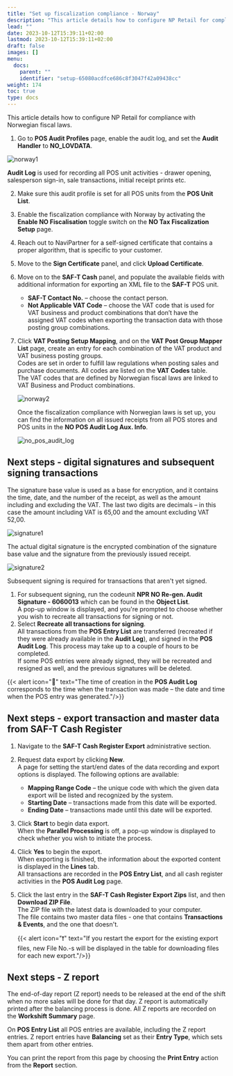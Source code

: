 ```yaml
---
title: "Set up fiscalization compliance - Norway"
description: "This article details how to configure NP Retail for compliance in Norway."
lead: ""
date: 2023-10-12T15:39:11+02:00
lastmod: 2023-10-12T15:39:11+02:00
draft: false
images: []
menu:
  docs:
    parent: ""
    identifier: "setup-65080acdfce686c8f3047f42a09438cc"
weight: 174
toc: true
type: docs
---
```


This article details how to configure NP Retail for compliance with Norwegian fiscal laws.

1. Go to **POS Audit Profiles** page, enable the audit log, and set the **Audit Handler** to **NO_LOVDATA**.      

  ![norway1](norway1.PNG)

  **Audit Log** is used for recording all POS unit activities - drawer opening, salesperson sign-in, sale transactions, initial receipt prints etc.      

2. Make sure this audit profile is set for all POS units from the **POS Unit List**.
3. Enable the fiscalization compliance with Norway by activating the **Enable NO Fiscalisation** toggle switch on the **NO Tax Fiscalization Setup** page.
4. Reach out to NaviPartner for a self-signed certificate that contains a proper algorithm, that is specific to your customer.
5. Move to the **Sign Certificate** panel, and click **Upload Certificate**.
6. Move on to the **SAF-T Cash** panel, and populate the available fields with additional information for exporting an XML file to the **SAF-T** POS unit. 
	- **SAF-T Contact No.** – choose the contact person.
	- **Not Applicable VAT Code** – choose the VAT code that is used for VAT business and product combinations that don’t have the assigned VAT codes when exporting the transaction data with those posting group combinations.
7. Click **VAT Posting Setup Mapping**, and on the **VAT Post Group Mapper List** page, create an entry for each combination of the VAT product and VAT business posting groups.          
   Codes are set in order to fulfill law regulations when posting sales and purchase documents. All codes are listed on the **VAT Codes** table.       
   The VAT codes that are defined by Norwegian fiscal laws are linked to VAT Business and Product combinations. 

   ![norway2](norway2.PNG)

   Once the fiscalization compliance with Norwegian laws is set up, you can find the information on all issued receipts from all POS stores and POS units in the **NO POS Audit Log Aux. Info**.

   ![no_pos_audit_log](no_pos_audit_log.png)

## Next steps - digital signatures and subsequent signing transactions

The signature base value is used as a base for encryption, and it contains the time, date, and the number of the receipt, as well as the amount including and excluding the VAT. The last two digits are decimals – in this case the amount including VAT is 65,00 and the amount excluding VAT 52,00.

   ![signature1](signature1.png)

The actual digital signature is the encrypted combination of the signature base value and the signature from the previously issued receipt.

   ![signature2](signature2.PNG)

Subsequent signing is required for transactions that aren't yet signed. 

1. For subsequent signing, run the codeunit **NPR NO Re-gen. Audit Signature - 6060013** which can be found in the **Object List**.     
   A pop-up window is displayed, and you're prompted to choose whether you wish to recreate all transactions for signing or not.
2. Select **Recreate all transactions for signing**.      
   All transactions from the **POS Entry List** are transferred (recreated if they were already available in the **Audit Log**), and signed in the **POS Audit Log**. This process may take up to a couple of hours to be completed.     
   If some POS entries were already signed, they will be recreated and resigned as well, and the previous signatures will be deleted.

  {{< alert icon="📝" text="The time of creation in the <b>POS Audit Log</b> corresponds to the time when the transaction was made – the date and time when the POS entry was generated."/>}}


## Next steps - export transaction and master data from SAF-T Cash Register 

1. Navigate to the **SAF-T Cash Register Export** administrative section. 
2. Request data export by clicking **New**.      
   A page for setting the start/end dates of the data recording and export options is displayed. The following options are available: 

   - **Mapping Range Code** – the unique code with which the given data export will be listed and recognized by the system.
   - **Starting Date** – transactions made from this date will be exported.
   - **Ending Date** – transactions made until this date will be exported.

3. Click **Start** to begin data export.        
   When the **Parallel Processing** is off, a pop-up window is displayed to check whether you wish to initiate the process.
4. Click **Yes** to begin the export.       
   When exporting is finished, the information about the exported content is displayed in the **Lines** tab.     
   All transactions are recorded in the **POS Entry List**, and all cash register activities in the **POS Audit Log** page.
5. Click the last entry in the **SAF-T Cash Register Export Zips** list, and then **Download ZIP File**.      
   The ZIP file with the latest data is downloaded to your computer.        
   The file contains two master data files - one that contains **Transactions & Events**, and the one that doesn't.

     {{< alert icon="❗" text="If you restart the export for the existing export files, new File No.-s will be displayed in the table for downloading files for each new export."/>}}

## Next steps - Z report

The end-of-day report (Z report) needs to be released at the end of the shift when no more sales will be done for that day. Z report is automatically printed after the balancing process is done. All Z reports are recorded on the **Workshift Summary** page.

On **POS Entry List** all POS entries are available, including the Z report entries. Z report entries have **Balancing** set as their **Entry Type**, which sets them apart from other entries.

You can print the report from this page by choosing the **Print Entry** action from the **Report** section.